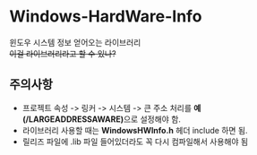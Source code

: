 # Windows-HardWare-Info
윈도우 시스템 정보 얻어오는 라이브러리  
~~이걸 라이브러리라고 할 수 있나?~~

## 주의사항
* 프로젝트 속성 -> 링커 -> 시스템 -> 큰 주소 처리를 <strong>예(/LARGEADDRESSAWARE)</strong>으로 설정해야 함.
* 라이브러리 사용할 때는 <strong>WindowsHWInfo.h</strong> 헤더 include 하면 됨.
* 릴리즈 파일에 .lib 파일 들어있더라도 꼭 다시 컴파일해서 사용해야 됨

